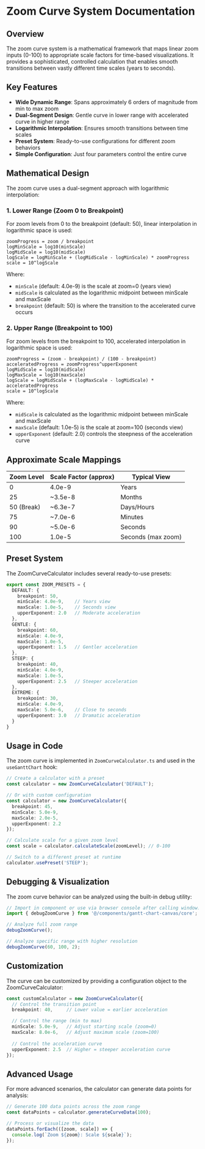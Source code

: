 # Zoom Curve System Documentation

## Overview

The zoom curve system is a mathematical framework that maps linear zoom inputs (0-100) to appropriate scale factors for time-based visualizations. It provides a sophisticated, controlled calculation that enables smooth transitions between vastly different time scales (years to seconds).

## Key Features

- **Wide Dynamic Range**: Spans approximately 6 orders of magnitude from min to max zoom
- **Dual-Segment Design**: Gentle curve in lower range with accelerated curve in higher range
- **Logarithmic Interpolation**: Ensures smooth transitions between time scales
- **Preset System**: Ready-to-use configurations for different zoom behaviors
- **Simple Configuration**: Just four parameters control the entire curve

## Mathematical Design

The zoom curve uses a dual-segment approach with logarithmic interpolation:

### 1. Lower Range (Zoom 0 to Breakpoint)

For zoom levels from 0 to the breakpoint (default: 50), linear interpolation in logarithmic space is used:

```
zoomProgress = zoom / breakpoint
logMinScale = log10(minScale)
logMidScale = log10(midScale)
logScale = logMinScale + (logMidScale - logMinScale) * zoomProgress
scale = 10^logScale
```

Where:
- `minScale` (default: 4.0e-9) is the scale at zoom=0 (years view)
- `midScale` is calculated as the logarithmic midpoint between minScale and maxScale
- `breakpoint` (default: 50) is where the transition to the accelerated curve occurs

### 2. Upper Range (Breakpoint to 100)

For zoom levels from the breakpoint to 100, accelerated interpolation in logarithmic space is used:

```
zoomProgress = (zoom - breakpoint) / (100 - breakpoint)
acceleratedProgress = zoomProgress^upperExponent
logMidScale = log10(midScale)
logMaxScale = log10(maxScale)
logScale = logMidScale + (logMaxScale - logMidScale) * acceleratedProgress
scale = 10^logScale
```

Where:
- `midScale` is calculated as the logarithmic midpoint between minScale and maxScale
- `maxScale` (default: 1.0e-5) is the scale at zoom=100 (seconds view)
- `upperExponent` (default: 2.0) controls the steepness of the acceleration curve

## Approximate Scale Mappings

| Zoom Level | Scale Factor (approx) | Typical View        |
|------------|----------------------|---------------------|
| 0          | 4.0e-9               | Years               |
| 25         | ~3.5e-8              | Months              |
| 50 (Break) | ~6.3e-7              | Days/Hours          |
| 75         | ~7.0e-6              | Minutes             |
| 90         | ~5.0e-6              | Seconds             |
| 100        | 1.0e-5               | Seconds (max zoom)  |

## Preset System

The ZoomCurveCalculator includes several ready-to-use presets:

```typescript
export const ZOOM_PRESETS = {
  DEFAULT: {
    breakpoint: 50,
    minScale: 4.0e-9,    // Years view
    maxScale: 1.0e-5,    // Seconds view
    upperExponent: 2.0   // Moderate acceleration
  },
  GENTLE: {
    breakpoint: 60,
    minScale: 4.0e-9,
    maxScale: 1.0e-5,
    upperExponent: 1.5   // Gentler acceleration
  },
  STEEP: {
    breakpoint: 40,
    minScale: 4.0e-9,
    maxScale: 1.0e-5,
    upperExponent: 2.5   // Steeper acceleration
  },
  EXTREME: {
    breakpoint: 30,
    minScale: 4.0e-9,
    maxScale: 5.0e-6,    // Close to seconds
    upperExponent: 3.0   // Dramatic acceleration
  }
}
```

## Usage in Code

The zoom curve is implemented in `ZoomCurveCalculator.ts` and used in the `useGanttChart` hook:

```typescript
// Create a calculator with a preset
const calculator = new ZoomCurveCalculator('DEFAULT');

// Or with custom configuration
const calculator = new ZoomCurveCalculator({
  breakpoint: 45,
  minScale: 5.0e-9,
  maxScale: 2.0e-5,
  upperExponent: 2.2
});

// Calculate scale for a given zoom level
const scale = calculator.calculateScale(zoomLevel); // 0-100

// Switch to a different preset at runtime
calculator.usePreset('STEEP');
```

## Debugging & Visualization

The zoom curve behavior can be analyzed using the built-in debug utility:

```typescript
// Import in component or use via browser console after calling window.debugGanttChart()
import { debugZoomCurve } from '@/components/gantt-chart-canvas/core';

// Analyze full zoom range
debugZoomCurve();

// Analyze specific range with higher resolution
debugZoomCurve(60, 100, 2);
```

## Customization

The curve can be customized by providing a configuration object to the ZoomCurveCalculator:

```typescript
const customCalculator = new ZoomCurveCalculator({
  // Control the transition point
  breakpoint: 40,     // Lower value = earlier acceleration

  // Control the range (min to max)
  minScale: 5.0e-9,   // Adjust starting scale (zoom=0)
  maxScale: 8.0e-6,   // Adjust maximum scale (zoom=100)
  
  // Control the acceleration curve
  upperExponent: 2.5  // Higher = steeper acceleration curve
});
```

## Advanced Usage

For more advanced scenarios, the calculator can generate data points for analysis:

```typescript
// Generate 100 data points across the zoom range
const dataPoints = calculator.generateCurveData(100);

// Process or visualize the data
dataPoints.forEach(([zoom, scale]) => {
  console.log(`Zoom ${zoom}: Scale ${scale}`);
});
```